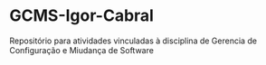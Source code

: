 # GCMS-Igor-Cabral
Repositório para atividades vinculadas à disciplina de Gerencia de Configuração e Miudança de Software
